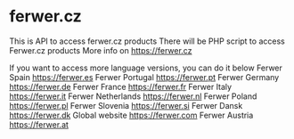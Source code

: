 # ferwer.cz
This is API to access ferwer.cz products
There will be PHP script to access Ferwer.cz products
More info on https://ferwer.cz

If you want to access more language versions, you can do it below
Ferwer Spain https://ferwer.es
Ferwer Portugal https://ferwer.pt
Ferwer Germany https://ferwer.de
Ferwer France https://ferwer.fr
Ferwer Italy https://ferwer.it
Ferwer Netherlands https://ferwer.nl
Ferwer Poland https://ferwer.pl
Ferwer Slovenia https://ferwer.si
Ferwer Dansk https://ferwer.dk
Global website https://ferwer.com
Ferwer Austria https://ferwer.at
